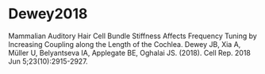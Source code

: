 # Dewey2018
Mammalian Auditory Hair Cell Bundle Stiffness Affects Frequency Tuning by Increasing Coupling along the Length of the Cochlea.  Dewey JB, Xia A, Müller U, Belyantseva IA, Applegate BE, Oghalai JS. (2018). Cell Rep. 2018 Jun 5;23(10):2915-2927.
